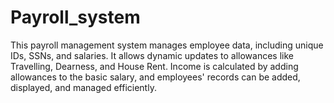 # Payroll_system
This payroll management system manages employee data, including unique IDs, SSNs, and salaries. It allows dynamic updates to allowances like Travelling, Dearness, and House Rent. Income is calculated by adding allowances to the basic salary, and employees' records can be added, displayed, and managed efficiently.
